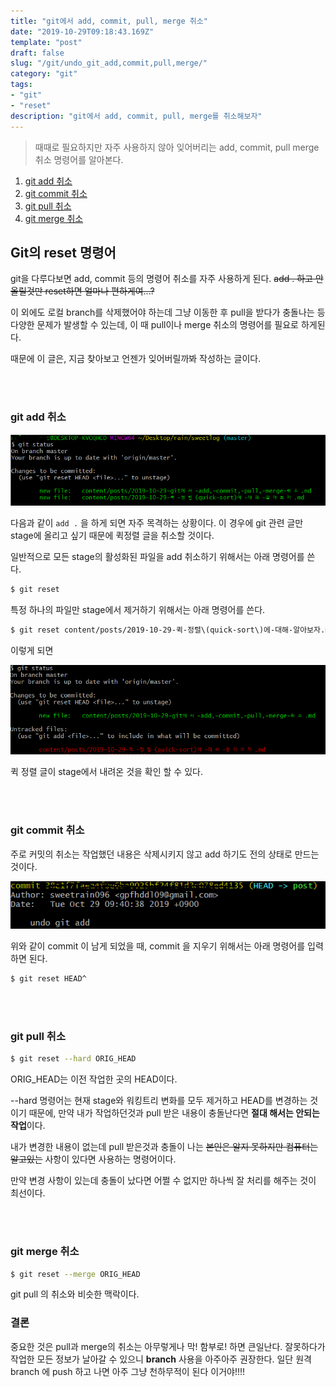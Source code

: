 ```yaml
---
title: "git에서 add, commit, pull, merge 취소"
date: "2019-10-29T09:18:43.169Z"
template: "post"
draft: false
slug: "/git/undo_git_add,commit,pull,merge/"
category: "git"
tags:
- "git"
- "reset"
description: "git에서 add, commit, pull, merge를 취소해보자"
---
```




> 때때로 필요하지만 자주 사용하지 않아 잊어버리는 add, commit, pull merge 취소 명령어를 알아본다.



1. [git add 취소](#git-add-취소)
2. [git commit 취소](#git-commit-취소)
3. [git pull 취소](#git-pull-취소)
4. [git merge 취소](#git-merge-취소)



## Git의 reset 명령어

git을 다루다보면 add, commit 등의 명령어 취소를 자주 사용하게 된다. <del>add . 하고 안올릴것만 reset하면 얼마나 편하게여...?</del>

이 외에도 로컬 branch를 삭제했어야 하는데 그냥 이동한 후 pull을 받다가 충돌나는 등 다양한 문제가 발생할 수 있는데, 이 때 pull이나 merge 취소의 명령어를 필요로 하게된다.

때문에 이 글은, 지금 찾아보고 언젠가 잊어버릴까봐 작성하는 글이다.

<br>

<br>

### git add 취소

![1572309012650](img/1572309012650.png)

다음과 같이 `add .` 을 하게 되면 자주 목격하는 상황이다. 이 경우에 git 관련 글만 stage에 올리고 싶기 때문에 퀵정렬 글을 취소할 것이다.



일반적으로 모든 stage의 활성화된 파일을 add 취소하기 위해서는 아래 명령어를 쓴다.

```bash
$ git reset
```

특정 하나의 파일만 stage에서 제거하기 위해서는 아래 명령어를 쓴다.

```bash
$ git reset content/posts/2019-10-29-퀵-정렬\(quick-sort\)에-대해-알아보자.md
```

이렇게 되면 

![1572309389120](img/1572309389120.png)

퀵 정렬 글이 stage에서 내려온 것을 확인 할 수 있다.

<br>

<br>

### git commit 취소

주로 커밋의 취소는 작업했던 내용은 삭제시키지 않고 add 하기도 전의 상태로 만드는 것이다.

![1572309712311](img/1572309712311.png)

위와 같이 commit 이 남게 되었을 때, commit 을 지우기 위해서는 아래 명령어를 입력하면 된다.

```bash
$ git reset HEAD^
```

<br>

<br>

### git pull 취소

```bash
$ git reset --hard ORIG_HEAD
```

ORIG_HEAD는 이전 작업한 곳의 HEAD이다. 

--hard 명령어는 현재 stage와 워킹트리 변화를 모두 제거하고 HEAD를 변경하는 것이기 때문에, 만약 내가 작업하던것과 pull 받은 내용이 충돌난다면 **절대 해서는 안되는 작업**이다.

내가 변경한 내용이 없는데 pull 받은것과 충돌이 나는 <del>본인은 알지 못하지만 컴퓨터는 알고있는</del> 사항이 있다면 사용하는 명령어이다.

만약 변경 사항이 있는데 충돌이 났다면 어쩔 수 없지만 하나씩 잘 처리를 해주는 것이 최선이다.

<br>

<br>

### git merge 취소

```bash
$ git reset --merge ORIG_HEAD
```

git pull 의 취소와 비슷한 맥락이다.



### 결론

중요한 것은 pull과 merge의 취소는 아무렇게나 막! 함부로! 하면 큰일난다. 잘못하다가 작업한 모든 정보가 날아갈 수 있으니 **branch** 사용을 아주아주 권장한다. 일단 원격 branch 에 push 하고 나면 아주 그냥 천하무적이 된다 이거야!!!!







